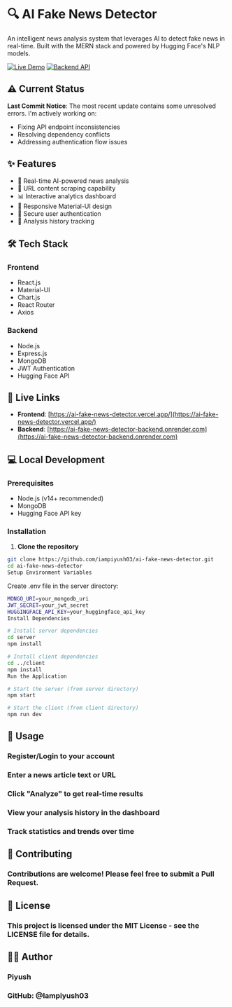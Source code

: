 # 🔍 AI Fake News Detector

An intelligent news analysis system that leverages AI to detect fake news in real-time. Built with the MERN stack and powered by Hugging Face's NLP models.

[![Live Demo](https://img.shields.io/badge/Live%20Demo-Visit%20Site-blue)](https://ai-fake-news-detector.vercel.app/)
[![Backend API](https://img.shields.io/badge/Backend-API-green)](https://ai-fake-news-detector-backend.onrender.com)

## ⚠️ Current Status

**Last Commit Notice**: The most recent update contains some unresolved errors. I'm actively working on:
- Fixing API endpoint inconsistencies
- Resolving dependency conflicts
- Addressing authentication flow issues

## ✨ Features

- 🤖 Real-time AI-powered news analysis
- 🔗 URL content scraping capability
- 📊 Interactive analytics dashboard
- 📱 Responsive Material-UI design
- 🔐 Secure user authentication
- 📜 Analysis history tracking

## 🛠️ Tech Stack

### Frontend
- React.js
- Material-UI
- Chart.js
- React Router
- Axios

### Backend
- Node.js
- Express.js
- MongoDB
- JWT Authentication
- Hugging Face API

## 🚀 Live Links

- **Frontend**: [https://ai-fake-news-detector.vercel.app/](https://ai-fake-news-detector.vercel.app/)
- **Backend**: [https://ai-fake-news-detector-backend.onrender.com](https://ai-fake-news-detector-backend.onrender.com)

## 💻 Local Development

### Prerequisites
- Node.js (v14+ recommended)
- MongoDB
- Hugging Face API key

### Installation

1. **Clone the repository**
```bash
git clone https://github.com/iampiyush03/ai-fake-news-detector.git
cd ai-fake-news-detector
Setup Environment Variables
```

Create .env file in the server directory:
```bash
MONGO_URI=your_mongodb_uri
JWT_SECRET=your_jwt_secret
HUGGINGFACE_API_KEY=your_huggingface_api_key
Install Dependencies
```

```bash
# Install server dependencies
cd server
npm install
```
```bash
# Install client dependencies
cd ../client
npm install
Run the Application
```
```bash
# Start the server (from server directory)
npm start

# Start the client (from client directory)
npm run dev
```
## 📱 Usage
### Register/Login to your account

### Enter a news article text or URL

### Click "Analyze" to get real-time results

### View your analysis history in the dashboard

### Track statistics and trends over time

## 🤝 Contributing
### Contributions are welcome! Please feel free to submit a Pull Request.

## 📄 License
### This project is licensed under the MIT License - see the LICENSE file for details.

## 👨‍💻 Author
### Piyush
### GitHub: @Iampiyush03
